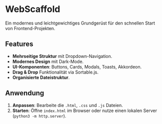 # WebScaffold

Ein modernes und leichtgewichtiges Grundgerüst für den schnellen Start von Frontend-Projekten.

## Features

- **Mehrseitige Struktur** mit Dropdown-Navigation.
- **Modernes Design** mit Dark-Mode.
- **UI-Komponenten**: Buttons, Cards, Modals, Toasts, Akkordeon.
- **Drag & Drop** Funktionalität via Sortable.js.
- **Organisierte Dateistruktur**.

## Anwendung

1.  **Anpassen**: Bearbeite die `.html`, `.css` und `.js` Dateien.
2.  **Starten**: Öffne `index.html` im Browser oder nutze einen lokalen Server (`python3 -m http.server`).
